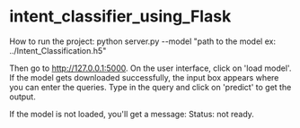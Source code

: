 # intent_classifier_using_Flask



How to run the project: 
    python server.py --model "path to the model ex: ../Intent_Classification.h5"



Then go to http://127.0.0.1:5000. On the user interface, click on 'load model'. If the model gets downloaded successfully, the input box appears where you can enter the queries. Type in the query and click on 'predict' to get the output. 

If the model is not loaded, you'll get a message: Status: not ready. 
